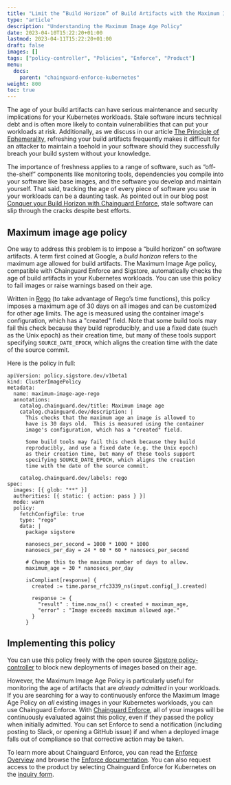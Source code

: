 ```yaml
---
title: "Limit the “Build Horizon” of Build Artifacts with the Maximum Image Age Policy"
type: "article"
description: "Understanding the Maximum Image Age Policy"
date: 2023-04-10T15:22:20+01:00
lastmod: 2023-04-11T15:22:20+01:00
draft: false
images: []
tags: ["policy-controller", "Policies", "Enforce", "Product"]
menu:
  docs:
    parent: "chainguard-enforce-kubernetes"
weight: 800
toc: true
---
```


The age of your build artifacts can have serious maintenance and security implications for your Kubernetes workloads. Stale software incurs technical debt and is often more likely to contain vulnerabilities that can put your workloads at risk. Additionally, as we discuss in our article [The Principle of Ephemerality](https://www.chainguard.dev/unchained/the-principle-of-ephemerality), refreshing your build artifacts frequently makes it difficult for an attacker to maintain a toehold in your software should they successfully breach your build system without your knowledge.

The importance of freshness applies to a range of software, such as “off-the-shelf” components like monitoring tools, dependencies you compile into your software like base images, and the software you develop and maintain yourself. That said, tracking the age of every piece of software you use in your workloads can be a daunting task. As pointed out in our blog post [Conquer your Build Horizon with Chainguard Enforce](https://www.chainguard.dev/unchained/conquer-your-build-horizon-with-chainguard-enforce-in-2023), stale software can slip through the cracks despite best efforts.

## Maximum image age policy

One way to address this problem is to impose a “build horizon” on software artifacts. A term first coined at Google, a _build horizon_ refers to the maximum age allowed for build artifacts. The Maximum Image Age policy, compatible with Chainguard Enforce and Sigstore, automatically checks the age of build artifacts in your Kubernetes workloads. You can use this policy to fail images or raise warnings based on their age.

Written in [Rego](/chainguard/chainguard-enforce/chainguard-enforce-kubernetes/chainguard-enforce-rego-policies/) (to take advantage of Rego’s time functions), this policy imposes a maximum age of 30 days on all images and can be customized for other age limits. The age is measured using the container image's configuration, which has a "created" field. Note that some build tools may fail this check because they build reproducibly, and use a fixed date (such as the Unix epoch) as their creation time, but many of these tools support specifying `SOURCE_DATE_EPOCH`, which aligns the creation time with the date of the source commit.

Here is the policy in full:

```
apiVersion: policy.sigstore.dev/v1beta1
kind: ClusterImagePolicy
metadata:
  name: maximum-image-age-rego
  annotations:
    catalog.chainguard.dev/title: Maximum image age
    catalog.chainguard.dev/description: |
      This checks that the maximum age an image is allowed to
      have is 30 days old.  This is measured using the container
      image's configuration, which has a "created" field.

      Some build tools may fail this check because they build
      reproducibly, and use a fixed date (e.g. the Unix epoch)
      as their creation time, but many of these tools support
      specifying SOURCE_DATE_EPOCH, which aligns the creation
      time with the date of the source commit.

    catalog.chainguard.dev/labels: rego
spec:
  images: [{ glob: "**" }]
  authorities: [{ static: { action: pass } }]
  mode: warn
  policy:
    fetchConfigFile: true
    type: "rego"
    data: |
      package sigstore

      nanosecs_per_second = 1000 * 1000 * 1000
      nanosecs_per_day = 24 * 60 * 60 * nanosecs_per_second

      # Change this to the maximum number of days to allow.
      maximum_age = 30 * nanosecs_per_day

      isCompliant[response] {
        created := time.parse_rfc3339_ns(input.config[_].created)

        response := {
          "result" : time.now_ns() < created + maximum_age,
          "error" : "Image exceeds maximum allowed age."
        }
      }
```

## Implementing this policy

You can use this policy freely with the open source [Sigstore policy-controller](https://edu.chainguard.dev/open-source/sigstore/policy-controller/how-to-install-policy-controller) to block new deployments of images based on their age.

However, the Maximum Image Age Policy is particularly useful for monitoring the age of artifacts that are _already admitted_ in your workloads. If you are searching for a way to continuously enforce the Maximum Image Age Policy on _all_ existing images in your Kubernetes workloads, you can use Chainguard Enforce. With [Chainguard Enforce](https://www.chainguard.dev/chainguard-enforce), all of your images will be continuously evaluated against this policy, even if they passed the policy when initially admitted. You can set Enforce to send a notification (including posting to Slack, or opening a GitHub issue) if and when a deployed image falls out of compliance so that corrective action may be taken.

To learn more about Chainguard Enforce, you can read the [Enforce Overview](https://edu.chainguard.dev/chainguard/chainguard-enforce/chainguard-enforce-kubernetes/enforce-overview/) and browse the [Enforce documentation](https://edu.chainguard.dev/chainguard/chainguard-enforce/chainguard-enforce-kubernetes/). You can also request access to the product by selecting Chainguard Enforce for Kubernetes on the [inquiry form](https://www.chainguard.dev/contact?utm_source=docs).
